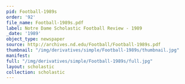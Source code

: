 ```yaml
---
pid: Football-1989s
order: '92'
file_name: Football-1989s.pdf
label: Notre Dame Scholastic Football Review - 1989
_date: '1989'
object_type: newspaper
source: http://archives.nd.edu/Football/Football-1989s.pdf
thumbnail: "/img/derivatives/simple/Football-1989s/thumbnail.jpg"
manifest:
full: "/img/derivatives/simple/Football-1989s/full.jpg"
layout: scholastic
collection: scholastic
---
```


